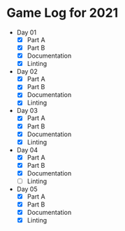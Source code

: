 
# Game Log for 2021

* Day 01
    * [x] Part A
    * [x] Part B
    * [x] Documentation
    * [x] Linting
* Day 02
    * [x] Part A
    * [x] Part B
    * [x] Documentation
    * [x] Linting
* Day 03
    * [x] Part A
    * [x] Part B
    * [x] Documentation
    * [x] Linting
* Day 04
    * [x] Part A
    * [x] Part B
    * [x] Documentation
    * [ ] Linting
* Day 05
    * [x] Part A
    * [x] Part B
    * [x] Documentation
    * [x] Linting